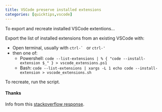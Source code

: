 ```yaml
---
title: VSCode preserve installed extensions
categories: [quicktips,vscode]
---
```

To export and recreate installed VSCode extentions...
<!--more-->

Export the list of installed extensions from an existing VSCode with:
* Open terminal, usually with ``ctrl-` `` or `ctrl-' `
* then one of:
  * Powershell: `code --list-extensions | % { "code --install-extension $_" } > vscode_extensions.ps1`
  * Bash: `code --list-extensions | xargs -L 1 echo code --install-extension > vscode_extensions.sh`

To recreate, run the script.

#### Thanks

Info from this [stackoverflow response](https://stackoverflow.com/a/49398449/2738122).

